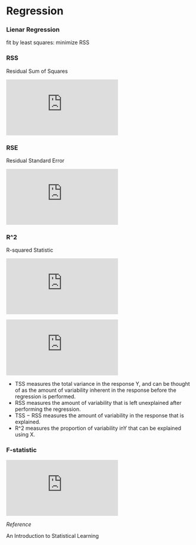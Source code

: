 Regression
==========

### Lienar Regression

fit by least squares: minimize RSS

### RSS

Residual Sum of Squares

![\textrm{RSS}=\sum(y_i-\hat{y}_i)^2=e_1^2+e_2^2+\cdots+e_n^2](http://latex.codecogs.com/gif.latex?%5Ctextrm%7BRSS%7D%3D%5Csum%28y_i-%5Chat%7By%7D_i%29%5E2%3De_1%5E2&plus;e_2%5E2&plus;%5Ccdots&plus;e_n%5E2)

### RSE

Residual Standard Error

![\textrm{RSE}=\sqrt{\frac{1}{n-2}\textrm{RSS}}=\sqrt{\frac{1}{n-2}\sum_{i=1}^{n}(y_i-\hat{y}_i)^2}](http://latex.codecogs.com/gif.latex?%5Ctextrm%7BRSE%7D%3D%5Csqrt%7B%5Cfrac%7B1%7D%7Bn-2%7D%5Ctextrm%7BRSS%7D%7D%3D%5Csqrt%7B%5Cfrac%7B1%7D%7Bn-2%7D%5Csum_%7Bi%3D1%7D%5E%7Bn%7D%28y_i-%5Chat%7By%7D_i%29%5E2%7D)

### R^2

R-squared Statistic

![R^2=\frac{\textrm{TSS}-\textrm{RSS}}{\textrm{TSS}}=1-\frac{\textrm{RSS}}{\textrm{TSS}}](http://latex.codecogs.com/gif.latex?R%5E2%3D%5Cfrac%7B%5Ctextrm%7BTSS%7D-%5Ctextrm%7BRSS%7D%7D%7B%5Ctextrm%7BTSS%7D%7D%3D1-%5Cfrac%7B%5Ctextrm%7BRSS%7D%7D%7B%5Ctextrm%7BTSS%7D%7D)

![\textrm{TSS}=\sum(y_i-\bar{y})^2](http://latex.codecogs.com/gif.latex?%5Ctextrm%7BTSS%7D%3D%5Csum%28y_i-%5Cbar%7By%7D%29%5E2)

- TSS measures the total variance in the response Y, and can be thought of as the amount of variability inherent in the response before the regression is performed.
- RSS measures the amount of variability that is left unexplained after performing the regression.
- TSS − RSS measures the amount of variability in the response that is explained.
- R^2 measures the proportion of variability inY that can be explained using X.

### F-statistic

![F=\frac{(\textrm{TSS}-\textrm{RSS})/p}{\textrm{RSS}/(n-p-1)}](http://latex.codecogs.com/gif.latex?F%3D%5Cfrac%7B%28%5Ctextrm%7BTSS%7D-%5Ctextrm%7BRSS%7D%29/p%7D%7B%5Ctextrm%7BRSS%7D/%28n-p-1%29%7D)

*Reference*

An Introduction to Statistical Learning
